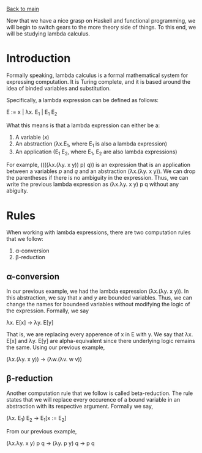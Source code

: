 [Back to main](https://jd-anabi.github.io/functional-programming/lambda-calculus-I)

Now that we have a nice grasp on Haskell and functional programming, we will begin to 
switch gears to the more theory side of things. To this end, we will be studying 
lambda calculus.

# Introduction
Formally speaking, lambda calculus is a formal mathematical system for 
expressing computation. It is Turing complete, and it is based around the idea of 
binded variables and substitution. 

Specifically, a lambda expression can be defined as follows:

E := x | &lambda;x. E<sub>1</sub> | E<sub>1</sub> E<sub>2</sub> 

What this means is that a lambda expression can either be a: 
1. A variable (*x*)
2. An abstraction (&lambda;x.E<sub>1</sub>, where E<sub>1</sub> is also a lambda expression)
2. An application (E<sub>1</sub> E<sub>2</sub>, where E<sub>1</sub>, E<sub>2</sub> are also lambda expressions)

For example, ((((&lambda;x.(&lambda;y. x y)) p) q)) is an expression that is an application between a variables *p* and 
*q* and an abstraction (&lambda;x.(&lambda;y. x y)). We can drop the parentheses if there is no ambiguity in the expression. 
Thus, we can write the previous lambda expression as (&lambda;x.&lambda;y. x y) p q without any abiguity.

# Rules
When working with lambda expressions, there are two computation rules that we follow:
1. &alpha;-conversion
2. &beta;-reduction

## &alpha;-conversion
In our previous example, we had the lambda expression (&lambda;x.(&lambda;y. x y)). In this abstraction, 
we say that *x* and *y* are bounded variables. Thus, we can change the names for boundeed variables 
without modifying the logic of the expression. Formally, we say  

&lambda;x. E[x] &rarr; &lambda;y. E[y]

That is, we are replacing every apperence of x in E with y. We say that &lambda;x. E[x] and &lambda;y. E[y] 
are alpha-equivalent since there underlying logic remains the same. Using our previous example, 

(&lambda;x.(&lambda;y. x y)) &rarr; (&lambda;w.(&lambda;v. w v))

## &beta;-reduction
Another computation rule that we follow is called beta-reduction. The rule states that we will replace every 
occurence of a bound variable in an abstraction with its respective argument. Formally we say,

(&lambda;x. E<sub>1</sub>) E<sub>2</sub> &rarr; E<sub>1</sub>[x := E<sub>2</sub>]

From our previous example, 

(&lambda;x.&lambda;y. x y) p q &rarr; (&lambda;y. p y) q &rarr; p q
